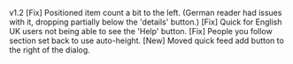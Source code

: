 v1.2
[Fix] Positioned item count a bit to the left. (German reader had issues with it, dropping partially below the 'details' button.)
[Fix] Quick for English UK users not being able to see the 'Help' button.
[Fix] People you follow section set back to use auto-height.
[New] Moved quick feed add button to the right of the dialog.
